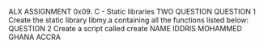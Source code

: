 ALX ASSIGNMENT 0x09. C - Static libraries
TWO QUESTION 
QUESTION 1 Create the static library libmy.a containing all the functions listed below:
QUESTION 2 Create a script called create
NAME IDDRIS MOHAMMED
GHANA ACCRA

